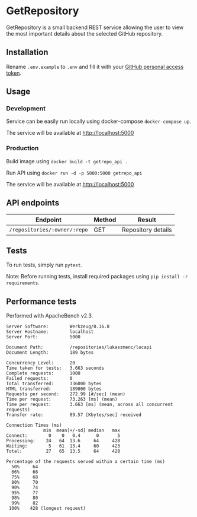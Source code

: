 # GetRepository

GetRepository is a small backend REST service allowing the user to view the most important details about the selected 
GitHub repository.

## Installation

Rename `.env.example` to `.env` and fill it with your [GitHub personal access token](https://github.com/settings/tokens).

## Usage

### Development

Service can be easily run locally using docker-compose `docker-compose up`.

The service will be available at [http://localhost:5000](http://localhost:5000)

### Production

Build image using `docker build -t getrepo_api .`

Run API using `docker run -d -p 5000:5000 getrepo_api`

The service will be available at [http://localhost:5000](http://localhost:5000)

## API endpoints

| Endpoint                     | Method | Result             |
| ---------------------------- | ------ | ------------------ |
| `/repositories/:owner/:repo` | GET    | Repository details |

## Tests

To run tests, simply run `pytest`.

Note: Before running tests, install required packages using `pip install -r requirements`.

## Performance tests

Performed with ApacheBench v2.3.

```
Server Software:        Werkzeug/0.16.0
Server Hostname:        localhost
Server Port:            5000

Document Path:          /repositories/lukaszmenc/locapi
Document Length:        189 bytes

Concurrency Level:      20
Time taken for tests:   3.663 seconds
Complete requests:      1000
Failed requests:        0
Total transferred:      336000 bytes
HTML transferred:       189000 bytes
Requests per second:    272.99 [#/sec] (mean)
Time per request:       73.263 [ms] (mean)
Time per request:       3.663 [ms] (mean, across all concurrent requests)
Transfer rate:          89.57 [Kbytes/sec] received

Connection Times (ms)
              min  mean[+/-sd] median   max
Connect:        0    0   0.4      0       5
Processing:    24   64  13.6     64     428
Waiting:        5   61  13.4     60     423
Total:         27   65  13.5     64     428

Percentage of the requests served within a certain time (ms)
  50%     64
  66%     66
  75%     68
  80%     70
  90%     74
  95%     77
  98%     80
  99%     82
 100%    428 (longest request)
```
